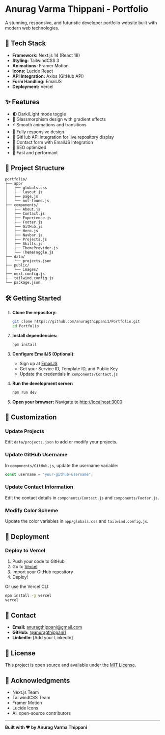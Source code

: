 # Anurag Varma Thippani - Portfolio

A stunning, responsive, and futuristic developer portfolio website built with modern web technologies.

## 🚀 Tech Stack

- **Framework:** Next.js 14 (React 18)
- **Styling:** TailwindCSS 3
- **Animations:** Framer Motion
- **Icons:** Lucide React
- **API Integration:** Axios (GitHub API)
- **Form Handling:** EmailJS
- **Deployment:** Vercel

## ✨ Features

- 🌓 Dark/Light mode toggle
- 🎨 Glassmorphism design with gradient effects
- ⚡ Smooth animations and transitions
- 📱 Fully responsive design
- 🔗 GitHub API integration for live repository display
- 📧 Contact form with EmailJS integration
- 🎯 SEO optimized
- 🚀 Fast and performant

## 📁 Project Structure

```
portfolio/
├── app/
│   ├── globals.css
│   ├── layout.js
│   ├── page.js
│   └── not-found.js
├── components/
│   ├── About.js
│   ├── Contact.js
│   ├── Experience.js
│   ├── Footer.js
│   ├── GitHub.js
│   ├── Hero.js
│   ├── Navbar.js
│   ├── Projects.js
│   ├── Skills.js
│   ├── ThemeProvider.js
│   └── ThemeToggle.js
├── data/
│   └── projects.json
├── public/
│   └── images/
├── next.config.js
├── tailwind.config.js
└── package.json
```

## 🛠️ Getting Started

1. **Clone the repository:**

   ```bash
   git clone https://github.com/anuragthippani1/Portfolio.git
   cd Portfolio
   ```

2. **Install dependencies:**

   ```bash
   npm install
   ```

3. **Configure EmailJS (Optional):**

   - Sign up at [EmailJS](https://www.emailjs.com/)
   - Get your Service ID, Template ID, and Public Key
   - Update the credentials in `components/Contact.js`

4. **Run the development server:**

   ```bash
   npm run dev
   ```

5. **Open your browser:**
   Navigate to [http://localhost:3000](http://localhost:3000)

## 📝 Customization

### Update Projects

Edit `data/projects.json` to add or modify your projects.

### Update GitHub Username

In `components/GitHub.js`, update the username variable:

```javascript
const username = "your-github-username";
```

### Update Contact Information

Edit the contact details in `components/Contact.js` and `components/Footer.js`.

### Modify Color Scheme

Update the color variables in `app/globals.css` and `tailwind.config.js`.

## 🚀 Deployment

### Deploy to Vercel

1. Push your code to GitHub
2. Go to [Vercel](https://vercel.com/)
3. Import your GitHub repository
4. Deploy!

Or use the Vercel CLI:

```bash
npm install -g vercel
vercel
```

## 📧 Contact

- **Email:** anuragthippani@gmail.com
- **GitHub:** [@anuragthippani1](https://github.com/anuragthippani1)
- **LinkedIn:** [Add your LinkedIn]

## 📄 License

This project is open source and available under the [MIT License](LICENSE).

## 🙏 Acknowledgments

- Next.js Team
- TailwindCSS Team
- Framer Motion
- Lucide Icons
- All open-source contributors

---

**Built with ❤️ by Anurag Varma Thippani**


